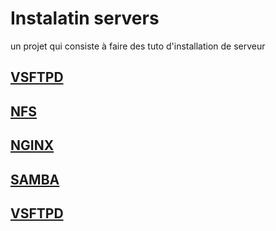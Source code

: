 # Instalatin servers
un projet qui consiste à faire des tuto d'installation de serveur

## [VSFTPD](/VSFTPD/)

## [NFS](youtub.com)

## [NGINX](youtub.com)

## [SAMBA](youtub.com)

## [VSFTPD](youtub.com)
